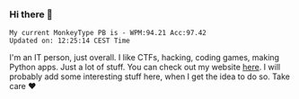 ### Hi there 👋
<!-- PB START -->
```
My current MonkeyType PB is - WPM:94.21 Acc:97.42
Updated on: 12:25:14 CEST Time
```
<!-- PB END -->
I'm an IT person, just overall. I like CTFs, hacking, coding games, making Python apps. Just a lot of stuff.
You can check out my website [here](https://skill3472.github.io/).
I will probably add some interesting stuff here, when I get the idea to do so. Take care ❤️
